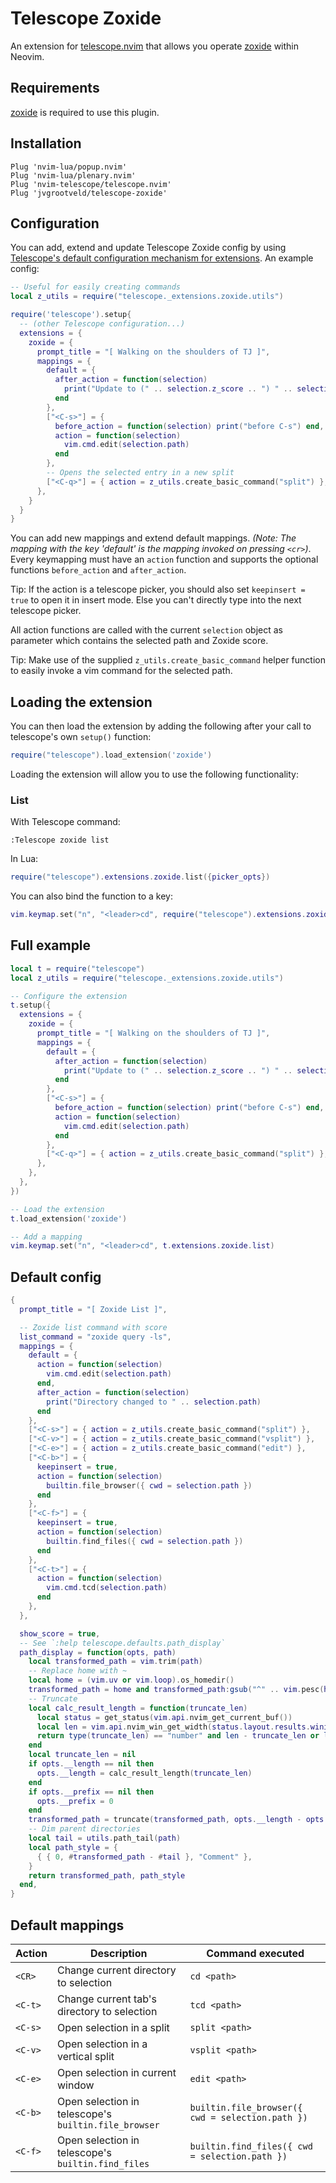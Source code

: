 # Telescope Zoxide

An extension for [telescope.nvim](https://github.com/nvim-telescope/telescope.nvim) that allows you operate [zoxide](https://github.com/ajeetdsouza/zoxide) within Neovim.

## Requirements

[zoxide](https://github.com/ajeetdsouza/zoxide) is required to use this plugin.

## Installation

```vim
Plug 'nvim-lua/popup.nvim'
Plug 'nvim-lua/plenary.nvim'
Plug 'nvim-telescope/telescope.nvim'
Plug 'jvgrootveld/telescope-zoxide'
```

## Configuration

You can add, extend and update Telescope Zoxide config by using [Telescope's default configuration mechanism for extensions](https://github.com/nvim-telescope/telescope.nvim#telescope-setup-structure).
An example config:

```lua
-- Useful for easily creating commands
local z_utils = require("telescope._extensions.zoxide.utils")

require('telescope').setup{
  -- (other Telescope configuration...)
  extensions = {
    zoxide = {
      prompt_title = "[ Walking on the shoulders of TJ ]",
      mappings = {
        default = {
          after_action = function(selection)
            print("Update to (" .. selection.z_score .. ") " .. selection.path)
          end
        },
        ["<C-s>"] = {
          before_action = function(selection) print("before C-s") end,
          action = function(selection)
            vim.cmd.edit(selection.path)
          end
        },
        -- Opens the selected entry in a new split
        ["<C-q>"] = { action = z_utils.create_basic_command("split") },
      },
    }
  }
}
```

You can add new mappings and extend default mappings.
_(Note: The mapping with the key 'default' is the mapping invoked on pressing `<cr>`)_.
Every keymapping must have an `action` function and supports the optional functions `before_action` and `after_action`.

Tip: If the action is a telescope picker, you should also set `keepinsert = true` to open it in insert mode. Else you can't directly type into the next telescope picker.

All action functions are called with the current `selection` object as parameter which contains the selected path and Zoxide score.

Tip: Make use of the supplied `z_utils.create_basic_command` helper function to easily invoke a vim command for the selected path.

## Loading the extension

You can then load the extension by adding the following after your call to telescope's own `setup()` function:

```lua
require("telescope").load_extension('zoxide')
```

Loading the extension will allow you to use the following functionality:

### List

With Telescope command:

```vim
:Telescope zoxide list
```

In Lua:

```lua
require("telescope").extensions.zoxide.list({picker_opts})
```

You can also bind the function to a key:

```lua
vim.keymap.set("n", "<leader>cd", require("telescope").extensions.zoxide.list)
```

## Full example

```lua
local t = require("telescope")
local z_utils = require("telescope._extensions.zoxide.utils")

-- Configure the extension
t.setup({
  extensions = {
    zoxide = {
      prompt_title = "[ Walking on the shoulders of TJ ]",
      mappings = {
        default = {
          after_action = function(selection)
            print("Update to (" .. selection.z_score .. ") " .. selection.path)
          end
        },
        ["<C-s>"] = {
          before_action = function(selection) print("before C-s") end,
          action = function(selection)
            vim.cmd.edit(selection.path)
          end
        },
        ["<C-q>"] = { action = z_utils.create_basic_command("split") },
      },
    },
  },
})

-- Load the extension
t.load_extension('zoxide')

-- Add a mapping
vim.keymap.set("n", "<leader>cd", t.extensions.zoxide.list)
```

## Default config

```lua
{
  prompt_title = "[ Zoxide List ]",

  -- Zoxide list command with score
  list_command = "zoxide query -ls",
  mappings = {
    default = {
      action = function(selection)
        vim.cmd.edit(selection.path)
      end,
      after_action = function(selection)
        print("Directory changed to " .. selection.path)
      end
    },
    ["<C-s>"] = { action = z_utils.create_basic_command("split") },
    ["<C-v>"] = { action = z_utils.create_basic_command("vsplit") },
    ["<C-e>"] = { action = z_utils.create_basic_command("edit") },
    ["<C-b>"] = {
      keepinsert = true,
      action = function(selection)
        builtin.file_browser({ cwd = selection.path })
      end
    },
    ["<C-f>"] = {
      keepinsert = true,
      action = function(selection)
        builtin.find_files({ cwd = selection.path })
      end
    },
    ["<C-t>"] = {
      action = function(selection)
        vim.cmd.tcd(selection.path)
      end
    },
  },

  show_score = true,
  -- See `:help telescope.defaults.path_display`
  path_display = function(opts, path)
    local transformed_path = vim.trim(path)
    -- Replace home with ~
    local home = (vim.uv or vim.loop).os_homedir()
    transformed_path = home and transformed_path:gsub("^" .. vim.pesc(home), "~") or transformed_path
    -- Truncate
    local calc_result_length = function(truncate_len)
      local status = get_status(vim.api.nvim_get_current_buf())
      local len = vim.api.nvim_win_get_width(status.layout.results.winid) - status.picker.selection_caret:len() - 2
      return type(truncate_len) == "number" and len - truncate_len or len
    end
    local truncate_len = nil
    if opts.__length == nil then
      opts.__length = calc_result_length(truncate_len)
    end
    if opts.__prefix == nil then
      opts.__prefix = 0
    end
    transformed_path = truncate(transformed_path, opts.__length - opts.__prefix, nil, -1)
    -- Dim parent directories
    local tail = utils.path_tail(path)
    local path_style = {
      { { 0, #transformed_path - #tail }, "Comment" },
    }
    return transformed_path, path_style
  end,
}
```

## Default mappings

| Action  | Description                                          | Command executed                                 |
| ------- | ---------------------------------------------------- | ------------------------------------------------ |
| `<CR>`  | Change current directory to selection                | `cd <path>`                                      |
| `<C-t>` | Change current tab's directory to selection          | `tcd <path>`                                     |
| `<C-s>` | Open selection in a split                            | `split <path>`                                   |
| `<C-v>` | Open selection in a vertical split                   | `vsplit <path>`                                  |
| `<C-e>` | Open selection in current window                     | `edit <path>`                                    |
| `<C-b>` | Open selection in telescope's `builtin.file_browser` | `builtin.file_browser({ cwd = selection.path })` |
| `<C-f>` | Open selection in telescope's `builtin.find_files`   | `builtin.find_files({ cwd = selection.path })`   |
